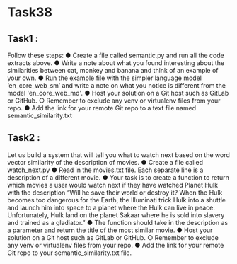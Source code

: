 # Task38
## Task1 : 
Follow these steps:
● Create a file called semantic.py and run all the code extracts above.
● Write a note about what you found interesting about the similarities
between cat, monkey and banana and think of an example of your own.
● Run the example file with the simpler language model ‘en_core_web_sm’
and write a note on what you notice is different from the model
'en_core_web_md'.
● Host your solution on a Git host such as GitLab or GitHub.
○ Remember to exclude any venv or virtualenv files from your repo.
● Add the link for your remote Git repo to a text file named
semantic_similarity.txt

## Task2 : 
Let us build a system that will tell you what to watch next based on the word
vector similarity of the description of movies.
● Create a file called watch_next.py
● Read in the movies.txt file. Each separate line is a description of a different
movie.
● Your task is to create a function to return which movies a user would watch
next if they have watched Planet Hulk with the description “Will he save
their world or destroy it? When the Hulk becomes too dangerous for the
Earth, the Illuminati trick Hulk into a shuttle and launch him into space to a
planet where the Hulk can live in peace. Unfortunately, Hulk land on the
planet Sakaar where he is sold into slavery and trained as a gladiator.”
● The function should take in the description as a parameter and return the
title of the most similar movie.
● Host your solution on a Git host such as GitLab or GitHub.
○ Remember to exclude any venv or virtualenv files from your repo.
● Add the link for your remote Git repo to your semantic_similarity.txt file.
